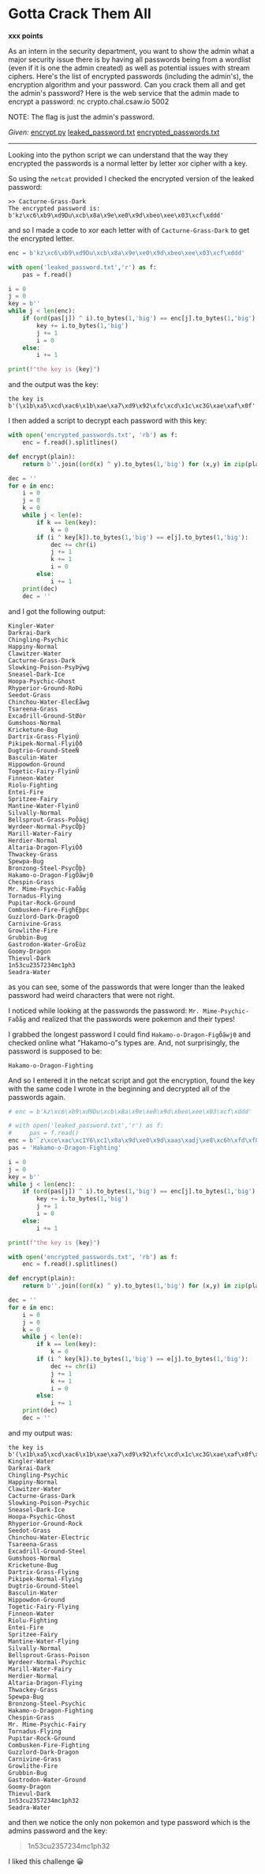 # Gotta Crack Them All

**xxx points**

As an intern in the security department, you want to show the admin what a major security issue there is by having all passwords being from a wordlist (even if it is one the admin created) as well as potential issues with stream ciphers. Here's the list of encrypted passwords (including the admin's), the encryption algorithm and your password. Can you crack them all and get the admin's password? Here is the web service that the admin made to encrypt a password: nc crypto.chal.csaw.io 5002

NOTE: The flag is just the admin's password.

*Given:* [encrypt.py](https://github.com/LeonGurin/CSAW-CTF-Qualification-Round-2022/blob/main/Gotta%20Crack%20Them%20All/encrypt.py) [leaked_password.txt](https://github.com/LeonGurin/CSAW-CTF-Qualification-Round-2022/blob/main/Gotta%20Crack%20Them%20All/leaked_password.txt) [encrypted_passwords.txt](https://github.com/LeonGurin/CSAW-CTF-Qualification-Round-2022/blob/main/Gotta%20Crack%20Them%20All/encrypted_passwords.txt)

___

Looking into the python script we can understand that the way they encrypted the passwords is a normal letter by letter xor cipher with a key.

So using the `netcat` provided I checked the encrypted version of the leaked password:

```
>> Cacturne-Grass-Dark
The encrypted password is: b'kz\xc6\xb9\xd9Du\xcb\x8a\x9e\xe0\x9d\xbeo\xee\x03\xcf\xddd'
```

and so I made a code to xor each letter with of `Cacturne-Grass-Dark` to get the encrypted letter.

```python
enc = b'kz\xc6\xb9\xd9Du\xcb\x8a\x9e\xe0\x9d\xbeo\xee\x03\xcf\xddd'

with open('leaked_password.txt','r') as f:
    pas = f.read()

i = 0
j = 0
key = b''
while j < len(enc):
    if (ord(pas[j]) ^ i).to_bytes(1,'big') == enc[j].to_bytes(1,'big'):
        key += i.to_bytes(1,'big')
        j += 1
        i = 0
    else:
        i += 1

print(f"the key is {key}")
```

and the output was the key: 

`the key is b'(\x1b\xa5\xcd\xac6\x1b\xae\xa7\xd9\x92\xfc\xcd\x1c\xc3G\xae\xaf\x0f'`

I then added a script to decrypt each password with this key:

```python
with open('encrypted_passwords.txt', 'rb') as f:
    enc = f.read().splitlines()

def encrypt(plain):
	return b''.join((ord(x) ^ y).to_bytes(1,'big') for (x,y) in zip(plain,key))

dec = ''
for e in enc:
    i = 0
    j = 0
    k = 0
    while j < len(e):
        if k == len(key):
            k = 0
        if (i ^ key[k]).to_bytes(1,'big') == e[j].to_bytes(1,'big'):
            dec += chr(i)
            j += 1
            k += 1
            i = 0
        else:
            i += 1
    print(dec)
    dec = ''
```

and I got the following output:

```
Kingler-Water      
Darkrai-Dark       
Chingling-Psychic  
Happiny-Normal     
Clawitzer-Water    
Cacturne-Grass-Dark
Slowking-Poison-PsyÞÿwg
Sneasel-Dark-Ice
Hoopa-Psychic-Ghost
Rhyperior-Ground-RoÞü
Seedot-Grass
Chinchou-Water-ElecÉåwg
Tsareena-Grass
Excadrill-Ground-StØòr
Gumshoos-Normal
Kricketune-Bug
Dartrix-Grass-FlyinÚ
Pikipek-Normal-FlyiÓð
Dugtrio-Ground-SteeÑ
Basculin-Water
Hippowdon-Ground
Togetic-Fairy-FlyinÚ
Finneon-Water
Riolu-Fighting
Entei-Fire
Spritzee-Fairy
Mantine-Water-FlyinÚ
Silvally-Normal
Bellsprout-Grass-PoÔäqj
Wyrdeer-Normal-PsycÕþ}
Marill-Water-Fairy
Herdier-Normal
Altaria-Dragon-FlyiÓð
Thwackey-Grass
Spewpa-Bug
Bronzong-Steel-PsycÕþ}
Hakamo-o-Dragon-FigÕãwj0
Chespin-Grass
Mr. Mime-Psychic-FaÔåg
Tornadus-Flying
Pupitar-Rock-Ground
Combusken-Fire-FighÉþpc
Guzzlord-Dark-DragoÓ
Carnivine-Grass
Growlithe-Fire
Grubbin-Bug
Gastrodon-Water-GroÈùz
Goomy-Dragon
Thievul-Dark
1n53cu2357234mc1ph3
Seadra-Water
```

as you can see, some of the passwords that were longer than the leaked password had weird characters that were not right.

I noticed while looking at the passwords the password: `Mr. Mime-Psychic-FaÔåg` and realized that the passwords were pokemon and their types!

I grabbed the longest password I could find `Hakamo-o-Dragon-FigÕãwj0` and checked online what "Hakamo-o"s types are. And, not surprisingly, the password is supposed to be:

`Hakamo-o-Dragon-Fighting`

And so I entered it in the netcat script and got the encryption, found the key with the same code I wrote in the beginning and decrypted all of the passwords again.

```python
# enc = b'kz\xc6\xb9\xd9Du\xcb\x8a\x9e\xe0\x9d\xbeo\xee\x03\xcf\xddd'

# with open('leaked_password.txt','r') as f:
#     pas = f.read()
enc = b'`z\xce\xac\xc1Y6\xc1\x8a\x9d\xe0\x9d\xaas\xadj\xe8\xc6h\xfd\xf8\xd2\xa7\x9c'
pas = 'Hakamo-o-Dragon-Fighting'

i = 0
j = 0
key = b''
while j < len(enc):
    if (ord(pas[j]) ^ i).to_bytes(1,'big') == enc[j].to_bytes(1,'big'):
        key += i.to_bytes(1,'big')
        j += 1
        i = 0
    else:
        i += 1

print(f"the key is {key}")

with open('encrypted_passwords.txt', 'rb') as f:
    enc = f.read().splitlines()

def encrypt(plain):
	return b''.join((ord(x) ^ y).to_bytes(1,'big') for (x,y) in zip(plain,key))

dec = ''
for e in enc:
    i = 0
    j = 0
    k = 0
    while j < len(e):
        if k == len(key):
            k = 0
        if (i ^ key[k]).to_bytes(1,'big') == e[j].to_bytes(1,'big'):
            dec += chr(i)
            j += 1
            k += 1
            i = 0
        else:
            i += 1
    print(dec)
    dec = ''
```

and my output was:

```
the key is b'(\x1b\xa5\xcd\xac6\x1b\xae\xa7\xd9\x92\xfc\xcd\x1c\xc3G\xae\xaf\x0f\x95\x8c\xbb\xc9\xfb'
Kingler-Water
Darkrai-Dark
Chingling-Psychic
Happiny-Normal
Clawitzer-Water
Cacturne-Grass-Dark
Slowking-Poison-Psychic
Sneasel-Dark-Ice
Hoopa-Psychic-Ghost
Rhyperior-Ground-Rock
Seedot-Grass
Chinchou-Water-Electric
Tsareena-Grass
Excadrill-Ground-Steel
Gumshoos-Normal
Kricketune-Bug
Dartrix-Grass-Flying
Pikipek-Normal-Flying
Dugtrio-Ground-Steel
Basculin-Water
Hippowdon-Ground
Togetic-Fairy-Flying
Finneon-Water
Riolu-Fighting
Entei-Fire
Spritzee-Fairy
Mantine-Water-Flying
Silvally-Normal
Bellsprout-Grass-Poison
Wyrdeer-Normal-Psychic
Marill-Water-Fairy
Herdier-Normal
Altaria-Dragon-Flying
Thwackey-Grass
Spewpa-Bug
Bronzong-Steel-Psychic
Hakamo-o-Dragon-Fighting
Chespin-Grass
Mr. Mime-Psychic-Fairy
Tornadus-Flying
Pupitar-Rock-Ground
Combusken-Fire-Fighting
Guzzlord-Dark-Dragon
Carnivine-Grass
Growlithe-Fire
Grubbin-Bug
Gastrodon-Water-Ground
Goomy-Dragon
Thievul-Dark
1n53cu2357234mc1ph32
Seadra-Water
```

and then we notice the only non pokemon and type password which is the admins password and the key:

>1n53cu2357234mc1ph32

I liked this challenge 😀
